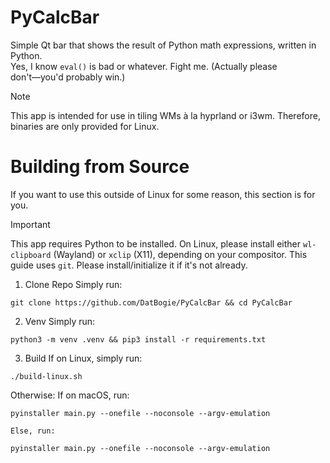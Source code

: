 # PyCalcBar
Simple Qt bar that shows the result of Python math expressions, written in Python.
<br>Yes, I know `eval()` is bad or whatever. Fight me. (Actually please don't―you'd probably win.)

> [!Note]
> This app is intended for use in tiling WMs à la hyprland or i3wm.
> Therefore, binaries are only provided for Linux.

# Building from Source
If you want to use this outside of Linux for some reason, this section is for you.

> [!Important]
> This app requires Python to be installed.
> On Linux, please install either `wl-clipboard` (Wayland) or `xclip` (X11), depending on your compositor.
> This guide uses `git`. Please install/initialize it if it's not already.

1. Clone Repo
Simply run:
```
git clone https://github.com/DatBogie/PyCalcBar && cd PyCalcBar
```

2. Venv
Simply run:
```
python3 -m venv .venv && pip3 install -r requirements.txt
```

3. Build
If on Linux, simply run:
```
./build-linux.sh
```
Otherwise:
	If on macOS, run:
```
pyinstaller main.py --onefile --noconsole --argv-emulation
```
	Else, run:
```
pyinstaller main.py --onefile --noconsole --argv-emulation
```
